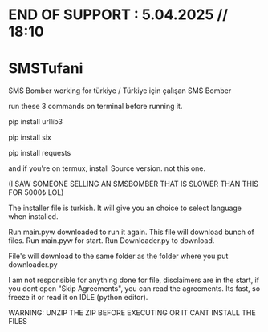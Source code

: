 # END OF SUPPORT : 5.04.2025 // 18:10


# SMSTufani
SMS Bomber working for türkiye  /  Türkiye için çalışan SMS Bomber

run these 3 commands on terminal before running it.


pip install urllib3


pip install six


pip install requests



and if you're on termux, install Source version. not this one. 

(I SAW SOMEONE SELLING AN SMSBOMBER THAT IS SLOWER THAN THIS FOR 5000₺ LOL)


The installer file is turkish. It will give you an choice to select language when installed.

Run main.pyw downloaded to run it again. This file will download bunch of files. Run main.pyw for start. Run Downloader.py to download.

File's will download to the same folder as the folder where you put downloader.py

I am not responsible for anything done for file, disclaimers are in the start, if you dont open "Skip Agreements", you can read the agreements. Its fast, so freeze it or read it on IDLE (python editor).


WARNING: UNZIP THE ZIP BEFORE EXECUTING OR IT CANT INSTALL THE FILES
